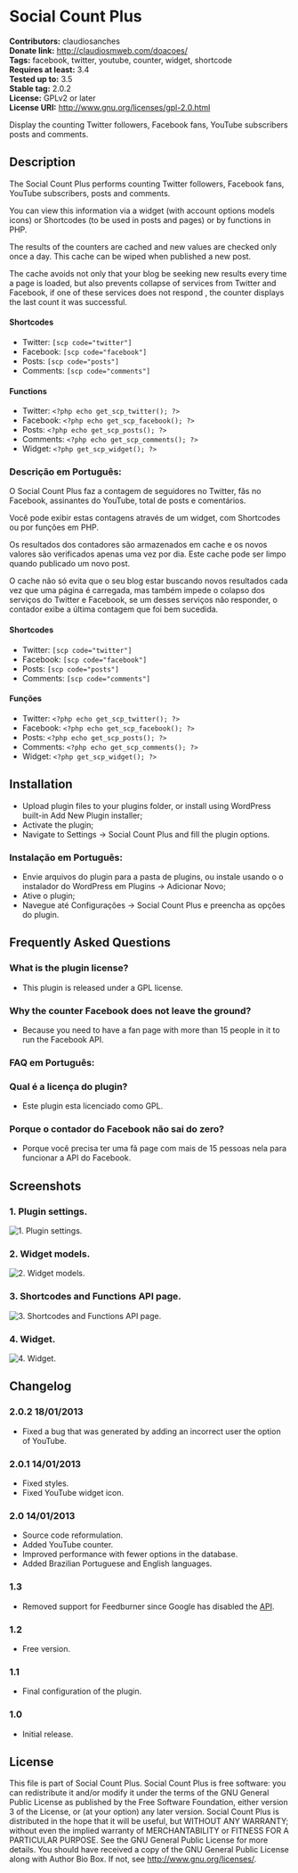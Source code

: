 # Social Count Plus #
**Contributors:** claudiosanches  
**Donate link:** http://claudiosmweb.com/doacoes/  
**Tags:** facebook, twitter, youtube, counter, widget, shortcode  
**Requires at least:** 3.4  
**Tested up to:** 3.5  
**Stable tag:** 2.0.2  
**License:** GPLv2 or later  
**License URI:** http://www.gnu.org/licenses/gpl-2.0.html  

Display the counting Twitter followers, Facebook fans, YouTube subscribers posts and comments.

## Description ##

The Social Count Plus performs counting Twitter followers, Facebook fans, YouTube subscribers, posts and comments.

You can view this information via a widget (with account options models icons) or Shortcodes (to be used in posts and pages) or by functions in PHP.

The results of the counters are cached and new values ​​are checked only once a day. This cache can be wiped when published a new post.

The cache avoids not only that your blog be seeking new results every time a page is loaded, but also prevents collapse of services from Twitter and Facebook, if one of these services does not respond , the counter displays the last count it was successful.

#### Shortcodes ####

* Twitter: `[scp code="twitter"]`
* Facebook: `[scp code="facebook"]`
* Posts: `[scp code="posts"]`
* Comments: `[scp code="comments"]`

#### Functions ####

* Twitter: `<?php echo get_scp_twitter(); ?>`
* Facebook: `<?php echo get_scp_facebook(); ?>`
* Posts: `<?php echo get_scp_posts(); ?>`
* Comments: `<?php echo get_scp_comments(); ?>`
* Widget: `<?php get_scp_widget(); ?>`

### Descrição em Português: ###

O Social Count Plus faz a contagem de seguidores no Twitter, fãs no Facebook, assinantes do YouTube, total de posts e comentários.

Você pode exibir estas contagens através de um widget, com Shortcodes ou por funções em PHP.

Os resultados dos contadores são armazenados em cache e os novos valores são verificados apenas uma vez por dia. Este cache pode ser limpo quando publicado um novo post.

O cache não só evita que o seu blog estar buscando novos resultados cada vez que uma página é carregada, mas também impede o colapso dos serviços do Twitter e Facebook, se um desses serviços não responder, o contador exibe a última contagem que foi bem sucedida.

#### Shortcodes ####

* Twitter: `[scp code="twitter"]`
* Facebook: `[scp code="facebook"]`
* Posts: `[scp code="posts"]`
* Comments: `[scp code="comments"]`

#### Funções ####

* Twitter: `<?php echo get_scp_twitter(); ?>`
* Facebook: `<?php echo get_scp_facebook(); ?>`
* Posts: `<?php echo get_scp_posts(); ?>`
* Comments: `<?php echo get_scp_comments(); ?>`
* Widget: `<?php get_scp_widget(); ?>`

## Installation ##

* Upload plugin files to your plugins folder, or install using WordPress built-in Add New Plugin installer;
* Activate the plugin;
* Navigate to Settings -> Social Count Plus and fill the plugin options.

### Instalação em Português: ###

* Envie arquivos do plugin para a pasta de plugins, ou instale usando o o instalador do WordPress em Plugins -> Adicionar Novo;
* Ative o plugin;
* Navegue até Configurações -> Social Count Plus e preencha as opções do plugin.

## Frequently Asked Questions ##

### What is the plugin license? ###

* This plugin is released under a GPL license.

### Why the counter Facebook does not leave the ground? ###

* Because you need to have a fan page with more than 15 people in it to run the Facebook API.

### FAQ em Português: ###

### Qual é a licença do plugin? ###

* Este plugin esta licenciado como GPL.

### Porque o contador do Facebook não sai do zero? ###

* Porque você precisa ter uma fã page com mais de 15 pessoas nela para funcionar a API do Facebook.

## Screenshots ##

### 1. Plugin settings. ###
![1. Plugin settings.](http://s.wordpress.org/extend/plugins/social-count-plus/screenshot-1.png)

### 2. Widget models. ###
![2. Widget models.](http://s.wordpress.org/extend/plugins/social-count-plus/screenshot-2.png)

### 3. Shortcodes and Functions API page. ###
![3. Shortcodes and Functions API page.](http://s.wordpress.org/extend/plugins/social-count-plus/screenshot-3.png)

### 4. Widget. ###
![4. Widget.](http://s.wordpress.org/extend/plugins/social-count-plus/screenshot-4.png)


## Changelog ##

### 2.0.2 18/01/2013 ###

* Fixed a bug that was generated by adding an incorrect user the option of YouTube.

### 2.0.1 14/01/2013 ###

* Fixed styles.
* Fixed YouTube widget icon.

### 2.0 14/01/2013 ###

* Source code reformulation.
* Added YouTube counter.
* Improved performance with fewer options in the database.
* Added Brazilian Portuguese and English languages.

### 1.3 ###

* Removed support for Feedburner since Google has disabled the [API](https://developers.google.com/feedburner/).

### 1.2 ###

* Free version.

### 1.1 ###

* Final configuration of the plugin.

### 1.0 ###

* Initial release.

## License ##

This file is part of Social Count Plus.
Social Count Plus is free software: you can redistribute it and/or modify it under the terms of the GNU General Public License as published
by the Free Software Foundation, either version 3 of the License, or (at your option) any later version.
Social Count Plus is distributed in the hope that it will be useful, but WITHOUT ANY WARRANTY; without even the implied warranty of
MERCHANTABILITY or FITNESS FOR A PARTICULAR PURPOSE. See the GNU General Public License for more details.
You should have received a copy of the GNU General Public License along with Author Bio Box. If not, see <http://www.gnu.org/licenses/>.

